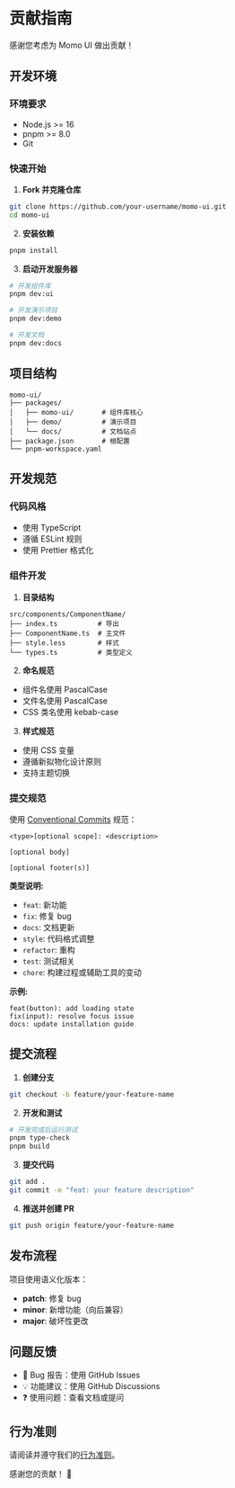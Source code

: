 # 贡献指南

感谢您考虑为 Momo UI 做出贡献！

## 开发环境

### 环境要求
- Node.js >= 16
- pnpm >= 8.0
- Git

### 快速开始

1. **Fork 并克隆仓库**
```bash
git clone https://github.com/your-username/momo-ui.git
cd momo-ui
```

2. **安装依赖**
```bash
pnpm install
```

3. **启动开发服务器**
```bash
# 开发组件库
pnpm dev:ui

# 开发演示项目
pnpm dev:demo

# 开发文档
pnpm dev:docs
```

## 项目结构

```
momo-ui/
├── packages/
│   ├── momo-ui/       # 组件库核心
│   ├── demo/          # 演示项目
│   └── docs/          # 文档站点
├── package.json       # 根配置
└── pnpm-workspace.yaml
```

## 开发规范

### 代码风格
- 使用 TypeScript
- 遵循 ESLint 规则
- 使用 Prettier 格式化

### 组件开发
1. **目录结构**
```
src/components/ComponentName/
├── index.ts          # 导出
├── ComponentName.ts  # 主文件
├── style.less        # 样式
└── types.ts          # 类型定义
```

2. **命名规范**
- 组件名使用 PascalCase
- 文件名使用 PascalCase
- CSS 类名使用 kebab-case

3. **样式规范**
- 使用 CSS 变量
- 遵循新拟物化设计原则
- 支持主题切换

### 提交规范

使用 [Conventional Commits](https://conventionalcommits.org/) 规范：

```
<type>[optional scope]: <description>

[optional body]

[optional footer(s)]
```

**类型说明:**
- `feat`: 新功能
- `fix`: 修复 bug
- `docs`: 文档更新
- `style`: 代码格式调整
- `refactor`: 重构
- `test`: 测试相关
- `chore`: 构建过程或辅助工具的变动

**示例:**
```
feat(button): add loading state
fix(input): resolve focus issue
docs: update installation guide
```

## 提交流程

1. **创建分支**
```bash
git checkout -b feature/your-feature-name
```

2. **开发和测试**
```bash
# 开发完成后运行测试
pnpm type-check
pnpm build
```

3. **提交代码**
```bash
git add .
git commit -m "feat: your feature description"
```

4. **推送并创建 PR**
```bash
git push origin feature/your-feature-name
```

## 发布流程

项目使用语义化版本：

- **patch**: 修复 bug
- **minor**: 新增功能（向后兼容）
- **major**: 破坏性更改

## 问题反馈

- 🐛 Bug 报告：使用 GitHub Issues
- 💡 功能建议：使用 GitHub Discussions
- ❓ 使用问题：查看文档或提问

## 行为准则

请阅读并遵守我们的[行为准则](CODE_OF_CONDUCT.md)。

感谢您的贡献！ 🎉